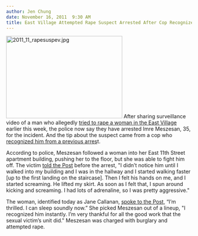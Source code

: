 ```yaml
---
author: Jen Chung
date: November 16, 2011  9:30 AM
title: East Village Attempted Rape Suspect Arrested After Cop Recognizes Him
---
```


<p><span class="mt-enclosure mt-enclosure-image" style="display: inline;"> <img alt="2011_11_rapesuspev.jpg" src="https://web.archive.org/web/20111117072143im_/http://gothamist.com/attachments/jen/2011_11_rapesuspev.jpg" width="315" height="224" class="image-left"> </span>After sharing surveillance video of a man who allegedly <a href="https://web.archive.org/web/20111117072143/http://gothamist.com/2011/11/14/video_cops_say_this_man_tried_to_ra.php">tried to rape a woman in the East Village</a> earlier this week, the police now say they have arrested Imre Meszesan, 35, for the incident.  And the tip about the suspect came from a cop who <a href="https://web.archive.org/web/20111117072143/http://www.nydailynews.com/new-york/brooklyn-man-arrested-east-village-rape-attempt-recognizes-photo-article-1.978260?localLinksEnabled=false&amp;utm_source=feedburner&amp;utm_medium=feed&amp;utm_campaign=Feed%3A+nydnrss%2Fnews+%28News%29">recognized him from a previous arres</a>t.</p>

<p>According to police, Meszesan followed a woman into her East 11th Street apartment building, pushing her to the floor, but she was able to fight him off. The victim <a href="https://web.archive.org/web/20111117072143/http://gothamist.com/2011/11/15/would-be_rapist_still_at_large_in_e.php">told the Post</a> before the arrest, &quot;I didn&#x2019;t notice him until I walked into my building and I was in the hallway and I started walking faster [up to the first landing on the staircase]. Then I felt his hands on me, and I started screaming. He lifted my skirt. As soon as I felt that, I spun around kicking and screaming. I had lots of adrenaline, so I was pretty aggressive.&quot;</p>

<p>The woman, identified today as Jane Callanan, <a href="https://web.archive.org/web/20111117072143/http://www.nypost.com/p/news/local/manhattan/suspect_nabbed_in_village_rape_bid_rmqfI5xu0vT1ISm0XrQy2M?CMP=OTC-rss&amp;FEEDNAME=">spoke to the Post,</a> &#x201C;I&#x2019;m thrilled. I can sleep soundly now.&#x201D;  She picked Meszesan out of a lineup, &quot;I recognized him instantly. I&#x2019;m very thankful for all the good work that the sexual victim&#x2019;s unit did.&quot; Meszesan was charged with burglary and attempted rape.</p>